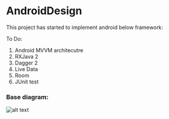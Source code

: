 # AndroidDesign

This project has started to implement android below framework:

To Do:
1) Android MVVM architecutre
2) RXJava 2 
3) Dagger 2 
4) Live Data
5) Room
6) JUnit test

### Base diagram:

![alt text](https://github.com/altaf933/AndroidDesign/blob/master/Untitled%20Diagram.png)
